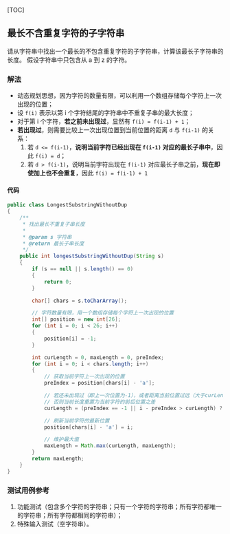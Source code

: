 [TOC]

## 最长不含重复字符的子字符串

请从字符串中找出一个最长的不包含重复字符的子字符串，计算该最长子字符串的长度。
假设字符串中只包含从 a 到 z 的字符。

### 解法
+ 动态规划思想，因为字符的数量有限，可以利用一个数组存储每个字符上一次出现的位置；
+ 设 `f(i)` 表示以第 i 个字符结尾的字符串中不重复子串的最大长度；
+ 对于第 i 个字符，**若之前未出现过**，显然有 `f(i) = f(i-1) + 1`；
+ **若出现过**，则需要比较上一次出现位置到当前位置的距离 `d` 与 `f(i-1)` 的关系：
  1. 若 `d <= f(i-1)`，**说明当前字符已经出现在 `f(i-1)` 对应的最长子串中**，因此 `f(i) = d`；
  2. 若 `d > f(i-1)`，说明当前字符出现在 `f(i-1)` 对应最长子串之前，**现在即使加上也不会重复**，因此 `f(i) = f(i-1) + 1`


#### 代码
```java
public class LongestSubstringWithoutDup
{
    /**
     * 找出最长不重复子串长度
     *
     * @param s 字符串
     * @return 最长子串长度
     */
    public int longestSubstringWithoutDup(String s)
    {
        if (s == null || s.length() == 0)
        {
            return 0;
        }

        char[] chars = s.toCharArray();

        // 字符数量有限，用一个数组存储每个字符上一次出现的位置
        int[] position = new int[26];
        for (int i = 0; i < 26; i++)
        {
            position[i] = -1;
        }

        int curLength = 0, maxLength = 0, preIndex;
        for (int i = 0; i < chars.length; i++)
        {
            // 获取当前字符上一次出现的位置
            preIndex = position[chars[i] - 'a'];

            // 若还未出现过（即上一次位置为-1），或者距离当前位置过远（大于curLength），则当前长度直接加1
            // 否则当前长度重置为当前字符的前后位置之差
            curLength = (preIndex == -1 || i - preIndex > curLength) ? curLength + 1 : i - preIndex;

            // 刷新当前字符的最新位置
            position[chars[i] - 'a'] = i;

            // 维护最大值
            maxLength = Math.max(curLength, maxLength);
        }
        return maxLength;
    }
}
```



### 测试用例参考
1. 功能测试（包含多个字符的字符串；只有一个字符的字符串；所有字符都唯一的字符串；所有字符都相同的字符串）；
2. 特殊输入测试（空字符串）。